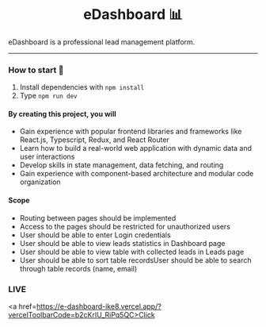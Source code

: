 <h1 align="center">
  eDashboard 📊
</h1>

eDashboard is a professional lead management platform.

---
### How to start 🚀

1. Install dependencies with ``npm install``
2. Type `npm run dev`

#### By creating this project, you will

- Gain experience with popular frontend libraries and frameworks like React.js, Typescript, Redux, and React Router
- Learn how to build a real-world web application with dynamic data and user interactions
- Develop skills in state management, data fetching, and routing
- Gain experience with component-based architecture and modular code organization

#### Scope

- Routing between pages should be implemented 
- Access to the pages should be restricted for unauthorized users
- User should be able to enter Login credentials
- User should be able to view leads statistics in Dashboard page
- User should be able to view table with collected leads in Leads page
- User should be able to sort table recordsUser should be able to search through table records (name, email)


### LIVE
<a href=https://e-dashboard-ike8.vercel.app/?vercelToolbarCode=b2cKrIU_RiPq5QC>Click</a>